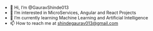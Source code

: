 - 👋 Hi, I’m @GauravShinde013
- 👀 I’m interested in MicroServices, Angular and React Projects
- 🌱 I’m currently learning Machine Learning and Artificial Intelligence
- 📫 How to reach me at shindegaurav013@gmail.com

<!---
GauravShinde013/GauravShinde013 is a ✨ special ✨ repository because its `README.md` (this file) appears on your GitHub profile.
You can click the Preview link to take a look at your changes.
--->
